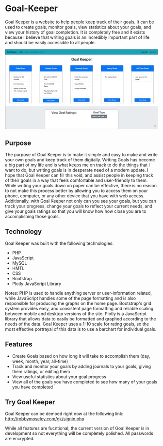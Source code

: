 # Goal-Keeper

Goal Keeper is a website to help people keep track of their goals. It can be used to create goals, monitor goals, view statistics about your goals, and view your history of goal completion. It is completely free and it exists because I believe that writing goals is an incredibly important part of life and should be easily accessible to all people.

![Goal Keeper](/gk-images/home.png)

## Purpose

The purpose of Goal Keeper is to make it simple and easy to make and write your own goals and keep track of them digitally. Writing Goals has become a big part of my life and is what keeps me on track to do the things that I want to do, but writing goals is in desperate need of a modern update. I hope that Goal Keeper can fill this void, and assist people in keeping track of their goals in a way that feels comfortable and user-friendly to them. While writing your goals down on paper can be effective, there is no reason to not make this process better by allowing you to access them on your phone, computer, or any other device that you have with web access. Additionally, with Goal Keeper not only can you see your goals, but you can track your progress, change your goals to reflect your current needs, and give your goals ratings so that you will know how how close you are to accomplishing those goals.

## Technology

Goal Keeper was built with the following technologies:

* PHP
* JavaScript
* MySQL
* HMTL
* CSS
* Bootstrap
* Plotly JavaScript Library

Notes: PHP is used to handle anything server or user-information related, while JavaScript handles some of the page formatting and is also responsible for producing the graphs on the home page. Bootstrap's grid system provides easy, and consistent page formatting and reliable scaling between mobile and desktop versions of the site. Plotly is a JavaScript library that allows data to easily be formatted and graphed according to the needs of the data. Goal Keeper uses a 1-10 scale for rating goals, so the most effective portrayal of this data is to use a barchart for individual goals. 

## Features

* Create Goals based on how long it will take to accomplish them (day, week, month, year, all-time)
* Track and monitor your goals by adding journals to your goals, giving them ratings, or editing them
* View useful statistics about your goal progress
* View all of the goals you have completed to see how many of your goals you have completed

## Try Goal Keeper

Goal Keeper can be demoed right now at the following link: http://robbymoseley.com/gk/signin.php

While all features are fucntional, the current version of Goal Keeper is in development so not everything will be completely polished. All passwords are encrypted.

